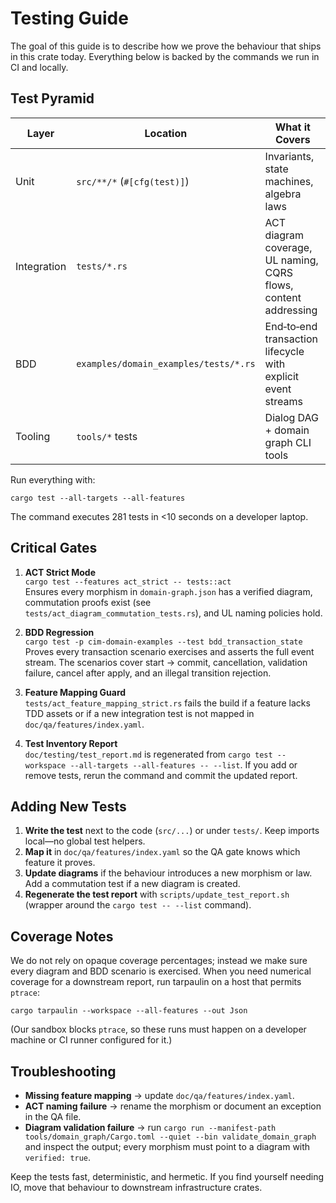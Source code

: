 <!-- Copyright (c) 2025 - Cowboy AI, LLC. -->

# Testing Guide

The goal of this guide is to describe how we prove the behaviour that ships in this crate today. Everything below is backed by the commands we run in CI and locally.

## Test Pyramid

| Layer | Location | What it Covers |
| --- | --- | --- |
| Unit | `src/**/*` (`#[cfg(test)]`) | Invariants, state machines, algebra laws |
| Integration | `tests/*.rs` | ACT diagram coverage, UL naming, CQRS flows, content addressing |
| BDD | `examples/domain_examples/tests/*.rs` | End‑to‑end transaction lifecycle with explicit event streams |
| Tooling | `tools/*` tests | Dialog DAG + domain graph CLI tools |

Run everything with:

```
cargo test --all-targets --all-features
```

The command executes 281 tests in <10 seconds on a developer laptop.

## Critical Gates

1. **ACT Strict Mode**  
   `cargo test --features act_strict -- tests::act`  
   Ensures every morphism in `domain-graph.json` has a verified diagram, commutation proofs exist (see `tests/act_diagram_commutation_tests.rs`), and UL naming policies hold.

2. **BDD Regression**  
   `cargo test -p cim-domain-examples --test bdd_transaction_state`  
   Proves every transaction scenario exercises and asserts the full event stream. The scenarios cover start → commit, cancellation, validation failure, cancel after apply, and an illegal transition rejection.

3. **Feature Mapping Guard**  
   `tests/act_feature_mapping_strict.rs` fails the build if a feature lacks TDD assets or if a new integration test is not mapped in `doc/qa/features/index.yaml`.

4. **Test Inventory Report**  
   `doc/testing/test_report.md` is regenerated from `cargo test --workspace --all-targets --all-features -- --list`. If you add or remove tests, rerun the command and commit the updated report.

## Adding New Tests

1. **Write the test** next to the code (`src/...`) or under `tests/`. Keep imports local—no global test helpers.
2. **Map it** in `doc/qa/features/index.yaml` so the QA gate knows which feature it proves.
3. **Update diagrams** if the behaviour introduces a new morphism or law. Add a commutation test if a new diagram is created.
4. **Regenerate the test report** with `scripts/update_test_report.sh` (wrapper around the `cargo test -- --list` command).

## Coverage Notes

We do not rely on opaque coverage percentages; instead we make sure every diagram and BDD scenario is exercised. When you need numerical coverage for a downstream report, run tarpaulin on a host that permits `ptrace`:

```
cargo tarpaulin --workspace --all-features --out Json
```

(Our sandbox blocks `ptrace`, so these runs must happen on a developer machine or CI runner configured for it.)

## Troubleshooting

- **Missing feature mapping** → update `doc/qa/features/index.yaml`.  
- **ACT naming failure** → rename the morphism or document an exception in the QA file.  
- **Diagram validation failure** → run `cargo run --manifest-path tools/domain_graph/Cargo.toml --quiet --bin validate_domain_graph` and inspect the output; every morphism must point to a diagram with `verified: true`.

Keep the tests fast, deterministic, and hermetic. If you find yourself needing IO, move that behaviour to downstream infrastructure crates.
